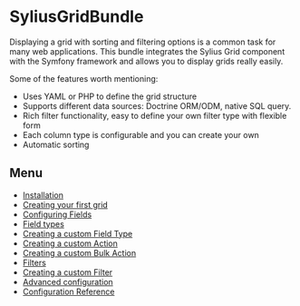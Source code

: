 SyliusGridBundle
================

Displaying a grid with sorting and filtering options is a common task
for many web applications. This bundle integrates the Sylius Grid
component with the Symfony framework and allows you to display grids
really easily.

Some of the features worth mentioning:

-   Uses YAML or PHP to define the grid structure
-   Supports different data sources: Doctrine ORM/ODM, native SQL query.
-   Rich filter functionality, easy to define your own filter type with
    flexible form
-   Each column type is configurable and you can create your own
-   Automatic sorting

Menu
----

* [Installation](installation.md)
* [Creating your first grid](your_first_grid.md)
* [Configuring Fields](field_configuration.md)
* [Field types](field_types.md)
* [Creating a custom Field Type](custom_field_type.md)
* [Creating a custom Action](custom_action.md)
* [Creating a custom Bulk Action](custom_bulk_action.md)
* [Filters](filters.md)
* [Creating a custom Filter](custom_filter.md)
* [Advanced configuration](advanced_configuration.md)
* [Configuration Reference](configuration.md)
